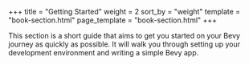 +++
title = "Getting Started"
weight = 2
sort_by = "weight"
template = "book-section.html"
page_template = "book-section.html"
+++

This section is a short guide that aims to get you started on your Bevy journey as quickly as possible. It will walk you through setting up your development environment and writing a simple Bevy app.